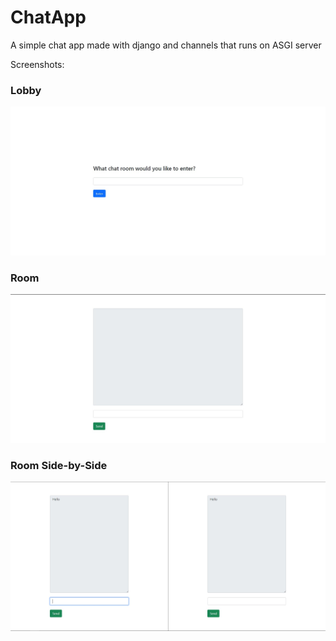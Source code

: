 # ChatApp
A simple chat app made with django and channels that runs on ASGI server

Screenshots:

<h3>Lobby</h3>
<img src="https://github.com/adityapriyadarshi669/ChatApp/blob/master/Screnshots/ASGI1.jpg?raw=true">

<h3>Room</h3>
<img src="https://github.com/adityapriyadarshi669/ChatApp/blob/master/Screnshots/ASGI2.jpg?raw=true">

<h3>Room Side-by-Side</h3>
<img src="https://github.com/adityapriyadarshi669/ChatApp/blob/master/Screnshots/ASGI3.jpg?raw=true">
